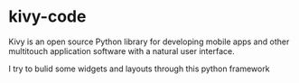 # kivy-code
Kivy is an open source Python library for developing mobile apps and other multitouch application software with a natural user interface.

I try to bulid some widgets and layouts through this python framework
